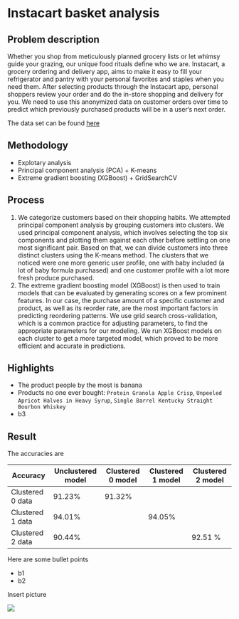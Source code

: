 # Instacart basket analysis

## Problem description

Whether you shop from meticulously planned grocery lists or let whimsy guide your grazing, our unique food rituals define who we are. Instacart, a grocery ordering and delivery app, aims to make it easy to fill your refrigerator and pantry with your personal favorites and staples when you need them. After selecting products through the Instacart app, personal shoppers review your order and do the in-store shopping and delivery for you. We need to use this anonymized data on customer orders over time to predict which previously purchased products will be in a user’s next order.

The data set can be found [here](https://www.kaggle.com/competitions/instacart-market-basket-analysis/data)

## Methodology

- Explotary analysis
- Principal component analysis (PCA) + K-means
- Extreme gradient boosting (XGBoost) + GridSearchCV

## Process

1. We categorize customers based on their shopping habits. We attempted principal component analysis by grouping customers into clusters. We used principal component analysis, which involves selecting the top six components and plotting them against each other before settling on one most significant pair. Based on that, we can divide customers into three distinct clusters using the K-means method. The clusters that we noticed were one more generic user profile, one with baby included (a lot of baby formula purchased) and one customer profile with a lot more fresh produce purchased.
2. The extreme gradient boosting model (XGBoost) is then used to train models that can be evaluated by generating scores on a few prominent features. In our case, the purchase amount of a specific customer and product, as well as its reorder rate, are the most important factors in predicting reordering patterns. We use grid search cross-validation, which is a common practice for adjusting parameters, to find the appropriate parameters for our modeling. We run XGBoost models on each cluster to get a more targeted model, which proved to be more efficient and accurate in predictions.

## Highlights

- The product people by the most is banana
- Products no one ever bought: `Protein Granola Apple Crisp`, `Unpeeled Apricot Halves in Heavy Syrup`, `Single Barrel Kentucky Straight Bourbon Whiskey` 
- b3

## Result

The accuracies are

| Accuracy  | Unclustered model | Clustered 0 model | Clustered 1 model | Clustered 2 model |
| ------------- | ------------- | ------------- | ------------- | ------------- |
| Clustered 0 data | 91.23% | 91.32% | | |
| Clustered 1 data | 94.01% | | 94.05% | |
| Clustered 2 data | 90.44% | | | 92.51 %


Here are some bullet points
- b1
- b2

Insert picture

<picture>
  <img src="https://github.com/lihaoranIcefire/erdosFall2022_Thanos_Haoran/blob/main/xgboost_illustration.png">
</picture>
